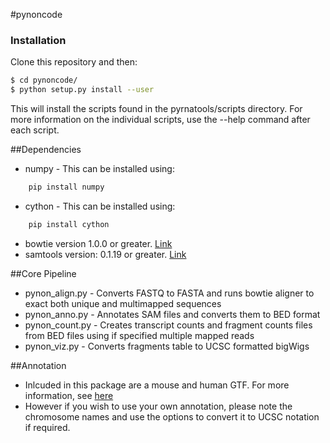 #pynoncode 

### Installation

Clone this repository and then:

```bash
$ cd pynoncode/
$ python setup.py install --user
```

This will install the scripts found in the pyrnatools/scripts directory. For more information on the individual scripts, use the --help command after each script. 

##Dependencies
- numpy - This can be installed using:
```bash
	pip install numpy
```
- cython - This can be installed using:
```bash
	pip install cython
```
- bowtie version 1.0.0 or greater. [Link](http://bowtie-bio.sourceforge.net/index.shtml)
- samtools version: 0.1.19 or greater. [Link](http://www.htslib.org/) 

##Core Pipeline
- pynon_align.py - Converts FASTQ to FASTA and runs bowtie aligner to exact both unique and multimapped sequences
- pynon_anno.py - Annotates SAM files and converts them to BED format
- pynon_count.py - Creates transcript counts and fragment counts files from BED files using if specified multiple mapped reads
- pynon_viz.py - Converts fragments table to UCSC formatted bigWigs

##Annotation
- Inlcuded in this package are a mouse and human GTF. For more information, see [here](https://github.com/pdl30/pynoncode/tree/master/pynoncode/data)
- However if you wish to use your own annotation, please note the chromosome names and use the options to convert it to UCSC notation if required. 

